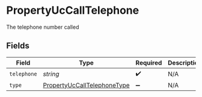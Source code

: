 # PropertyUcCallTelephone

The telephone number called


## Fields

| Field                                                                             | Type                                                                              | Required                                                                          | Description                                                                       |
| --------------------------------------------------------------------------------- | --------------------------------------------------------------------------------- | --------------------------------------------------------------------------------- | --------------------------------------------------------------------------------- |
| `telephone`                                                                       | *string*                                                                          | :heavy_check_mark:                                                                | N/A                                                                               |
| `type`                                                                            | [PropertyUcCallTelephoneType](../../models/shared/propertyuccalltelephonetype.md) | :heavy_minus_sign:                                                                | N/A                                                                               |